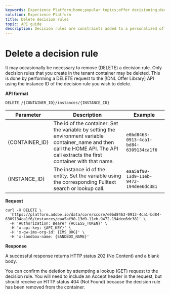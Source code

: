 ```yaml
---
keywords: Experience Platform;home;popular topics;offer decisioning;decision rules;delete decision rules
solution: Experience Platform
title: Delete decision rules
topic: API guide
description: Decision rules are constraints added to a personalized offer and applied to a profile to determine eligibility.
---
```


# Delete a decision rule

It may occasionally be necessary to remove (DELETE) a decision rule. Only decision rules that you create in the tenant container may be deleted. This is done by performing a DELETE request to the [!DNL Offer Library] API using the instance ID of the decision rule you wish to delete.

**API format**

```http
DELETE /{CONTAINER_ID}/instances/{INSTANCE_ID}
```

| Parameter | Description | Example |
| --------- | ----------- | ------- |
| {CONTAINER_ID} | The id of the container. Set the variable by setting the environment variable container_name and then call the HOME API. The API call extracts the first container with that name. | `e0bd8463-0913-4ca1-bd84-6309134ca1f6` |
| {INSTANCE_ID} | The instance id of the entity. Set the variable using the corresponding Fulltext search or lookup call. | `eaa5af90-13d9-11eb-9472-194dee6dc381` |

**Request**

```shell
curl -X DELETE \
  'https://platform.adobe.io/data/core/xcore/e0bd8463-0913-4ca1-bd84-6309134ca1f6/instances/eaa5af90-13d9-11eb-9472-194dee6dc381' \
  -H 'Authorization: Bearer {ACCESS_TOKEN}' \
  -H 'x-api-key: {API_KEY}' \
  -H 'x-gw-ims-org-id: {IMS_ORG}' \
  -H 'x-sandbox-name: {SANDBOX_NAME}'
```

**Response**

A successful response returns HTTP status 202 (No Content) and a blank body.

You can confirm the deletion by attempting a lookup (GET) request to the decision rule. You will need to include an Accept header in the request, but should receive an HTTP status 404 (Not Found) because the decision rule has been removed from the container.